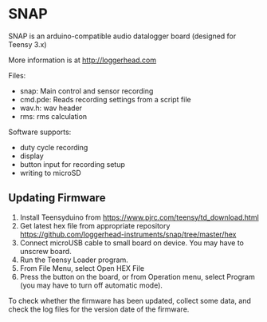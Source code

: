# SNAP
SNAP is an arduino-compatible audio datalogger board (designed for Teensy 3.x)

More information is at http://loggerhead.com

Files:
- snap: Main control and sensor recording
- cmd.pde: Reads recording settings from a script file
- wav.h: wav header
- rms: rms calculation

Software supports:
- duty cycle recording
- display
- button input for recording setup
- writing to microSD

## Updating Firmware

1.	Install Teensyduino from https://www.pjrc.com/teensy/td_download.html
2.	Get latest hex file from appropriate repository
	https://github.com/loggerhead-instruments/snap/tree/master/hex
3.	Connect microUSB cable to small board on device. You may have to unscrew board.
4.	Run the Teensy Loader program.
5.	From File Menu, select Open HEX File
6.	Press the button on the board, or from Operation menu, select Program (you may have to turn off automatic mode).

To check whether the firmware has been updated, collect some data, and check the log files for the version date of the firmware.